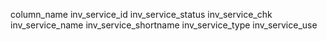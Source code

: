 column_name
inv_service_id
inv_service_status
inv_service_chk
inv_service_name
inv_service_shortname
inv_service_type
inv_service_use
